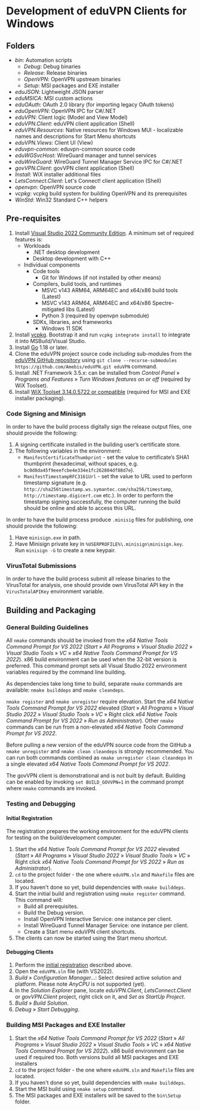 # Development of eduVPN Clients for Windows


## Folders

- _bin_: Automation scripts
   - _Debug_: Debug binaries
   - _Release_: Release binaries
   - _OpenVPN_: OpenVPN upstream binaries
   - _Setup_: MSI packages and EXE installer
- _eduJSON_: Lightweight JSON parser
- _eduMSICA_: MSI custom actions
- _eduOAuth_: OAuth 2.0 library (for importing legacy OAuth tokens)
- _eduOpenVPN_: OpenVPN IPC for C#/.NET
- _eduVPN_: Client logic (Model and View Model)
- _eduVPN.Client_: eduVPN client application (Shell)
- _eduVPN.Resources_: Native resources for Windows MUI - localizable names and descriptions for Start Menu shortcuts
- _eduVPN.Views_: Client UI (View)
- _eduvpn-common_: eduvpn-common source code
- _eduWGSvcHost_: WireGuard manager and tunnel services
- _eduWireGuard_: WireGuard Tunnel Manager Service IPC for C#/.NET
- _govVPN.Client_: govVPN client application (Shell)
- _Install_: WiX installer additional files
- _LetsConnect.Client_: Let's Connect! client application (Shell)
- _openvpn_: OpenVPN source code
- _vcpkg_: vcpkg build system for building OpenVPN and its prerequisites
- _WinStd_: Win32 Standard C++ helpers


## Pre-requisites

1. Install [Visual Studio 2022 Community Edition](https://visualstudio.microsoft.com/vs/community/). A minimum set of required features is:
   - Workloads
      - .NET desktop development
      - Desktop development with C++
   - Individual components
      - Code tools
         - Git for Windows (if not installed by other means)
      - Compilers, build tools, and runtimes
         - MSVC v143 ARM64, ARM64EC and x64/x86 build tools (Latest)
         - MSVC v143 ARM64, ARM64EC and x64/x86 Spectre-mitigated libs (Latest)
         - Python 3 (required by openvpn submodule)
      - SDKs, libraries, and frameworks
         - Windows 11 SDK
2. Install [vcpkg](https://vcpkg.io/). Bootstrap it and run `vcpkg integrate install` to integrate it into MSBuild/Visual Studio.
3. Install [Go](https://go.dev/) 1.18 or later.
4. Clone the eduVPN project source code _including_ sub-modules from the [eduVPN GitHub repository](https://github.com/Amebis/eduVPN) using `git clone --recurse-submodules https://github.com/Amebis/eduVPN.git eduVPN` command.
5. Install .NET Framework 3.5.x: can be installed from _Control Panel_ » _Programs and Features_ » _Turn Windows features on or off_ (required by WiX Toolset).
6. Install [WiX Toolset 3.14.0.5722 or compatible](https://wixtoolset.org/docs/wix3/#development-builds) (required for MSI and EXE installer packaging).


### Code Signing and Minisign

In order to have the build process digitally sign the release output files, one should provide the following:

1. A signing certificate installed in the building user’s certificate store.
2. The following variables in the environment:
   - `ManifestCertificateThumbprint` - set the value to certificate’s SHA1 thumbprint (hexadecimal, without spaces, e.g. `bc0d8da45f9eeefcbe4e334e1fc262804df88d7e`).
   - `ManifestTimestampRFC3161Url` - set the value to URL used to perform timestamp signature (e.g. `http://sha256timestamp.ws.symantec.com/sha256/timestamp`, `http://timestamp.digicert.com` etc.). In order to perform the timestamp signing successfully, the computer running the build should be online and able to access this URL.

In order to have the build process produce `.minisig` files for publishing, one should provide the following:

1. Have `minisign.exe` in path.
2. Have Minisign private key in `%USERPROFILE%\.minisign\minisign.key`. Run `minisign -G` to create a new keypair.


### VirusTotal Submissions

In order to have the build process submit all release binaries to the VirusTotal for analysis, one should provide own VirusTotal API key in the `VirusTotalAPIKey` environment variable.


## Building and Packaging


### General Building Guidelines

All `nmake` commands should be invoked from the _x64 Native Tools Command Prompt for VS 2022_ (_Start_ » _All Programs_ » _Visual Studio 2022_ » _Visual Studio Tools_ » _VC_ » _x64 Native Tools Command Prompt for VS 2022_). x86 build environment can be used when the 32-bit version is preferred.
This command prompt sets all Visual Studio 2022 environment variables required by the command line building.

As dependencies take long time to build, separate `nmake` commands are available: `nmake builddeps` and `nmake cleandeps`.

`nmake register` and `nmake unregister` require elevation. Start the _x64 Native Tools Command Prompt for VS 2022_ elevated (_Start_ » _All Programs_ » _Visual Studio 2022_ » _Visual Studio Tools_ » _VC_ » Right click _x64 Native Tools Command Prompt for VS 2022_ » _Run as Administrator_). Other `nmake` commands can be run from a non-elevated _x64 Native Tools Command Prompt for VS 2022_.

Before pulling a new version of the eduVPN source code from the GitHub a `nmake unregister` and `nmake clean cleandeps` is strongly recommended. You can run both commands combined as `nmake unregister clean cleandeps` in a single elevated _x64 Native Tools Command Prompt for VS 2022_.

The govVPN client is demonstrational and is not built by default. Building can be enabled by invoking `set BUILD_GOVVPN=1` in the command prompt where `nmake` commands are invoked.


### Testing and Debugging

#### Initial Registration

The registration prepares the working environment for the eduVPN clients for testing on the build/development computer.

1. Start the _x64 Native Tools Command Prompt for VS 2022_ elevated (_Start_ » _All Programs_ » _Visual Studio 2022_ » _Visual Studio Tools_ » _VC_ » Right click _x64 Native Tools Command Prompt for VS 2022_ » _Run as Administrator_).
2. `cd` to the project folder - the one where `eduVPN.sln` and `Makefile` files are located.
3. If you haven't done so yet, build dependencies with `nmake builddeps`.
4. Start the initial build and registration using `nmake register` command. This command will:
   - Build all prerequisites.
   - Build the Debug version.
   - Install OpenVPN Interactive Service: one instance per client.
   - Install WireGuard Tunnel Manager Service: one instance per client.
   - Create a Start menu eduVPN client shortcuts.
5. The clients can now be started using the Start menu shortcut.


#### Debugging Clients

1. Perform the [initial registration](#initial-registration) described above.
2. Open the `eduVPN.sln` file (with VS2022).
3. _Build_ » _Configuration Manager..._: Select desired active solution and platform. Please note _AnyCPU_ is not supported (yet).
4. In the _Solution Explorer_ pane, locate _eduVPN.Client_, _LetsConnect.Client_ or _govVPN.Client_ project, right click on it, and _Set as StartUp Project_.
5. _Build_ » _Build Solution_.
6. _Debug_ » _Start Debugging_.


### Building MSI Packages and EXE Installer

1. Start the _x64 Native Tools Command Prompt for VS 2022_ (_Start_ » _All Programs_ » _Visual Studio 2022_ » _Visual Studio Tools_ » _VC_ » _x64 Native Tools Command Prompt for VS 2022_). x86 build environment can be used if required too. Both versions build all MSI packages and EXE installers
2. `cd` to the project folder - the one where `eduVPN.sln` and `Makefile` files are located.
3. If you haven't done so yet, build dependencies with `nmake builddeps`.
4. Start the MSI build using `nmake setup` command.
5. The MSI packages and EXE installers will be saved to the `bin\Setup` folder.
